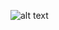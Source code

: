 ![alt text](https://github.com/Jeffreyjose29/FIFAWorldCupSimulation/tree/main/Images/readMe.png?raw=true)

